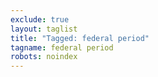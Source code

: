 ```yaml
---
exclude: true
layout: taglist
title: "Tagged: federal period"
tagname: federal period
robots: noindex
---
```

